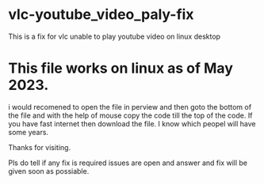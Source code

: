# vlc-youtube_video_paly-fix
This is a fix for vlc unable to play youtube video on linux desktop


# This file works on linux as of May 2023.

i would recomened to open the file in perview and then goto the bottom of the file and with the help of mouse copy the code till the top of the code. If you have fast internet then download the file. I know which peopel will have some years.

Thanks for visiting. 

Pls do tell if any fix is required issues are open and answer and fix will be given soon as possiable. 
